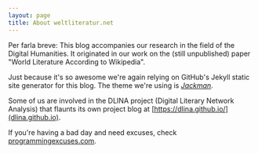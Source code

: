 ```yaml
---
layout: page
title: About weltliteratur.net
---
```


Per farla breve: This blog accompanies our research in the field of the Digital Humanities. It originated in our work on the (still unpublished) paper "World Literature According to Wikipedia".

Just because it's so awesome we're again relying on GitHub's Jekyll static site generator for this blog. The theme we're using is *[Jackman](http://jekyllthemes.io/theme/7499630/Jackman-A-minimal-personal-blog-for-Jekyll)*.

Some of us are involved in the DLINA project (Digital Literary Network Analysis) that flaunts its own project blog at [https://dlina.github.io/](dlina.github.io).

If you're having a bad day and need excuses, check [programmingexcuses.com](http://www.programmingexcuses.com/).


